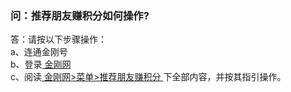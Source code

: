 ### 问：推荐朋友赚积分如何操作?

答：请按以下步骤操作：<br>
a、连通金刚号<br>
b、登录[ 金刚网 ](https://www.atozitpro.net/zh/)<br>
c、阅读[ 金刚网>菜单>推荐朋友赚积分 ](https://www.atozitpro.net/zh/my-account/refer-friend/)下全部内容，并按其指引操作。<br>
